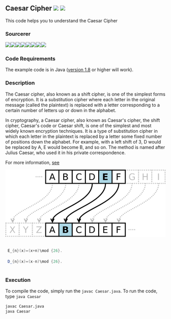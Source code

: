 ## Caesar Cipher [![](https://img.shields.io/github/license/sourcerer-io/hall-of-fame.svg?colorB=ff0000)](https://github.com/akshaybahadur21/CaesarCipher/blob/master/LICENSE.txt)  [![](https://img.shields.io/badge/Akshay-Bahadur-brightgreen.svg?colorB=ff0000)](https://akshaybahadur.com)
This code helps you to understand the Caesar Cipher

### Sourcerer
[![](https://sourcerer.io/fame/akshaybahadur21/akshaybahadur21/CaesarCipher/images/0)](https://sourcerer.io/fame/akshaybahadur21/akshaybahadur21/CaesarCipher/links/0)[![](https://sourcerer.io/fame/akshaybahadur21/akshaybahadur21/CaesarCipher/images/1)](https://sourcerer.io/fame/akshaybahadur21/akshaybahadur21/CaesarCipher/links/1)[![](https://sourcerer.io/fame/akshaybahadur21/akshaybahadur21/CaesarCipher/images/2)](https://sourcerer.io/fame/akshaybahadur21/akshaybahadur21/CaesarCipher/links/2)[![](https://sourcerer.io/fame/akshaybahadur21/akshaybahadur21/CaesarCipher/images/3)](https://sourcerer.io/fame/akshaybahadur21/akshaybahadur21/CaesarCipher/links/3)[![](https://sourcerer.io/fame/akshaybahadur21/akshaybahadur21/CaesarCipher/images/4)](https://sourcerer.io/fame/akshaybahadur21/akshaybahadur21/CaesarCipher/links/4)[![](https://sourcerer.io/fame/akshaybahadur21/akshaybahadur21/CaesarCipher/images/5)](https://sourcerer.io/fame/akshaybahadur21/akshaybahadur21/CaesarCipher/links/5)[![](https://sourcerer.io/fame/akshaybahadur21/akshaybahadur21/CaesarCipher/images/6)](https://sourcerer.io/fame/akshaybahadur21/akshaybahadur21/CaesarCipher/links/6)[![](https://sourcerer.io/fame/akshaybahadur21/akshaybahadur21/CaesarCipher/images/7)](https://sourcerer.io/fame/akshaybahadur21/akshaybahadur21/CaesarCipher/links/7)

### Code Requirements
The example code is in Java ([version 1.8](https://java.com/en/download/) or higher will work). 

### Description
The Caesar cipher, also known as a shift cipher, is one of the simplest forms of encryption. It is a substitution cipher where each letter in the original message (called the plaintext) is replaced with a letter corresponding to a certain number of letters up or down in the alphabet. 

In cryptography, a Caesar cipher, also known as Caesar's cipher, the shift cipher, Caesar's code or Caesar shift, is one of the simplest and most widely known encryption techniques. It is a type of substitution cipher in which each letter in the plaintext is replaced by a letter some fixed number of positions down the alphabet. For example, with a left shift of 3, D would be replaced by A, E would become B, and so on. The method is named after Julius Caesar, who used it in his private correspondence.

For more information, [see](https://en.wikipedia.org/wiki/Caesar_cipher)

<img src="https://github.com/akshaybahadur21/CaesarCipher/blob/master/caesar.jpg">


```java

 E_{n}(x)=(x+n)\mod {26}.
 
 D_{n}(x)=(x-n)\mod {26}.
 
``` 

### Execution
To compile the code, simply run the `javac Caesar.java`.
To run the code, type `java Caesar`

```
javac Caesar.java
java Caesar
```
